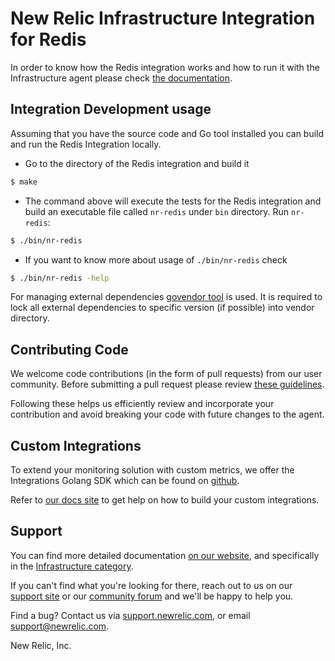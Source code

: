 # New Relic Infrastructure Integration for Redis
In order to know how the Redis integration works and how to run it with the Infrastructure agent please check [the documentation](https://docs.newrelic.com/docs/redis-integration-new-relic-infrastructure).

## Integration Development usage

Assuming that you have the source code and Go tool installed you can build and run the Redis Integration locally.
* Go to the directory of the Redis integration and build it
```bash
$ make
```
* The command above will execute the tests for the Redis integration and build an executable file called `nr-redis` under `bin` directory. Run `nr-redis`:
```bash
$ ./bin/nr-redis
```
* If you want to know more about usage of `./bin/nr-redis` check
```bash
$ ./bin/nr-redis -help
```

For managing external dependencies [govendor tool](https://github.com/kardianos/govendor) is used. It is required to lock all external dependencies to specific version (if possible) into vendor directory.

## Contributing Code

We welcome code contributions (in the form of pull requests) from our user
community. Before submitting a pull request please review [these guidelines](https://github.com/newrelic/nri-redis/blob/master/CONTRIBUTING.md).

Following these helps us efficiently review and incorporate your contribution
and avoid breaking your code with future changes to the agent.

## Custom Integrations

To extend your monitoring solution with custom metrics, we offer the Integrations
Golang SDK which can be found on [github](https://github.com/newrelic/infra-integrations-sdk).

Refer to [our docs site](https://docs.newrelic.com/docs/infrastructure/integrations-sdk/get-started/intro-infrastructure-integrations-sdk)
to get help on how to build your custom integrations.

## Support

You can find more detailed documentation [on our website](http://newrelic.com/docs),
and specifically in the [Infrastructure category](https://docs.newrelic.com/docs/infrastructure).

If you can't find what you're looking for there, reach out to us on our [support
site](http://support.newrelic.com/) or our [community forum](http://forum.newrelic.com)
and we'll be happy to help you.

Find a bug? Contact us via [support.newrelic.com](http://support.newrelic.com/),
or email support@newrelic.com.

New Relic, Inc.
